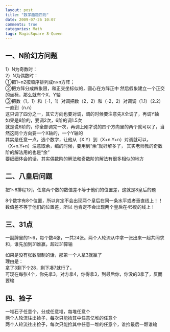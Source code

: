 ```yaml
---
layout: post
title: "数学趣题四则"
date: 2009-07-26 10:07
comments: true
categories: Math
tags: MagicSquare 8-Queen
---
```

<h2>一、N阶幻方问题</h2>
<p>
1）N为奇数时：</br>
2）N为偶数时：</br>
   ①把1~n2按顺序排列成n×n方阵；</br>
   ②把方阵分成四象限，和正交坐标似的，圆心在方阵正中
然后假象建立一个正交的坐标，那么就有个X、Y轴</br>
   ③把数（1，1）和（-1，1）对调把数（2，2）和（-2，2）对调调（1.1）（2.2）一直到（n.n）</br>
这只调了四分之一，其它方向也要对调，调的时候要注意先X全调了，再调Y轴</br>
如果是8阶的，要调2次，6阶的调1.5次 </br>
就是说6阶的，你全部调完一次，再调上刚才说的四个方向里的两个就可以了，当然这两个方向要一个X轴的，一个Y轴的 </br>
其实是任意一点，选个数字，让他从（X.Y）到（X+n.Y+n）对调就可以，（X+n.Y+n）注意取余，编的时候，要用到“余”就好解多了，
其实老师教的奇数阶的解法用的也是“余”</br>
要细细体会的话，其实偶数阶的解法和奇数阶的解法有很多相似的地方
</p>
<!--more-->
<h2>二、八皇后问题 </h2>
<p>把1~8排程1列，任意两个数的数值差不等于他们的位置差，这就是8皇后的题 </p>

</p>8个数字有8个位置，所以肯定不会出现两个皇后在同一条水平或者垂直线上！！数值差不等于他们的位置差，所以
也肯定不会出现两个皇后在45度的线上！</p>

<h2>三、31点</h2>
<p>一副牌里的1~6，每个数4张，一共24张。两个人轮流从中拿一张出来一起共同求和，谁先加到31谁赢，超过31算输 </p>

<p>如果是没有张数限制的话，那第一个人拿3就赢了</br>
理由是：</br>
拿了3剩下个28，剩下凑7就行了，</br>
可现在每张4个，你先拿3，对方拿4，你得拿3，到最后你，你没的3拿了，反而要输</p>

<h2>四、捡子</h2>
<p>一堆石子任意个，分成任意堆，每堆任意个 </br>
两个人轮流往出捡子，每次只能捡其中任意亿堆的任意个</br>
两个人轮流往出捡子，每次只能捡其中任意一堆的任意个，谁捡最后一颗谁输
</p>

